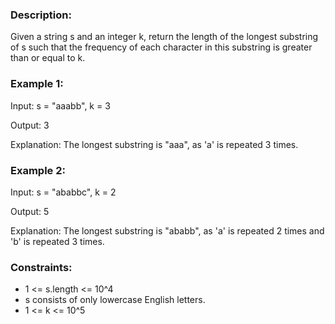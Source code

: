 ### Description:

Given a string s and an integer k, return the length of the longest substring of s such that the frequency of each character in this substring is greater than or equal to k.
 

 
### Example 1:

Input: s = "aaabb", k = 3

Output: 3

Explanation: The longest substring is "aaa", as 'a' is repeated 3 times.

### Example 2:

Input: s = "ababbc", k = 2

Output: 5

Explanation: The longest substring is "ababb", as 'a' is repeated 2 times and 'b' is repeated 3 times.
 


### Constraints:
- 1 <= s.length <= 10^4
- s consists of only lowercase English letters.
- 1 <= k <= 10^5